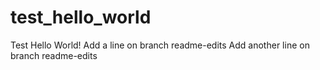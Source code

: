 # test_hello_world
Test Hello World!
Add a line on branch readme-edits
Add another line on branch readme-edits
